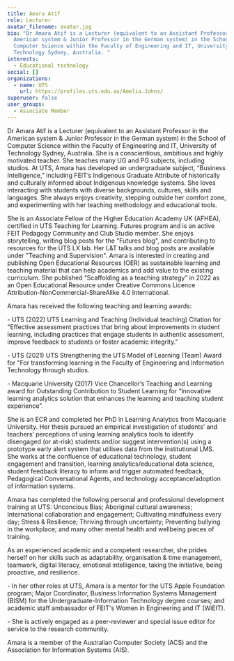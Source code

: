 ```yaml
---
title: Amara Atif
role: Lecturer
avatar_filename: avatar.jpg
bio: "Dr Amara Atif is a Lecturer (equivalent to an Assistant Professor in the
  American system & Junior Professor in the German system) in the School of
  Computer Science within the Faculty of Engineering and IT, University of
  Technology Sydney, Australia. "
interests:
  - Educational technology
social: []
organizations:
  - name: UTS
    url: https://profiles.uts.edu.au/Amelia.Johns/
superuser: false
user_groups:
  - Associate Member
---
```

Dr Amara Atif is a Lecturer (equivalent to an Assistant Professor in the American system & Junior Professor in the German system) in the School of Computer Science within the Faculty of Engineering and IT, University of Technology Sydney, Australia. She is a conscientious, ambitious and highly motivated teacher. She teaches many UG and PG subjects, including studios. At UTS, Amara has developed an undergraduate subject, “Business Intelligence,” including FEIT’s Indigenous Graduate Attribute of historically and culturally informed about Indigenous knowledge systems. She loves interacting with students with diverse backgrounds, cultures, skills and languages. She always enjoys creativity, stepping outside her comfort zone, and experimenting with her teaching methodology and educational tools. 



She is an Associate Fellow of the Higher Education Academy UK (AFHEA), certified in UTS Teaching for Learning. Futures program and is an active FEIT Pedagogy Community and Club Studio member. She enjoys storytelling, writing blog posts for the "Futures blog", and contributing to resources for the UTS LX lab. Her L&T talks and blog posts are available under "Teaching and Supervision". Amara is interested in creating and publishing Open Educational Resources (OER) as sustainable learning and teaching material that can help academics and add value to the existing curriculum. She published  “Scaffolding as a teaching strategy” in 2022 as an Open Educational Resource under Creative Commons Licence Attribution-NonCommercial-ShareAlike 4.0 International.



Amara has received the following teaching and learning awards: 

\-  UTS (2022) UTS Learning and Teaching (Individual teaching) Citation for "Effective assessment practices that bring about improvements in student learning, including practices that engage students in authentic assessment, improve feedback to students or foster academic integrity."

\-  UTS (2021) UTS Strengthening the UTS Model of Learning (Team) Award for "For transforming learning in the Faculty of Engineering and Information Technology through studios.

\-  Macquarie University (2017) Vice Chancellor’s Teaching and Learning award for Outstanding Contribution to Student Learning for “Innovative learning analytics solution that enhances the learning and teaching student experience”. 



She is an ECR and completed her PhD in Learning Analytics from Macquarie University. Her thesis pursued an empirical investigation of students’ and teachers’ perceptions of using learning analytics tools to identify disengaged (or at-risk) students and/or suggest intervention(s) using a prototype early alert system that utilises data from the institutional LMS. She works at the confluence of educational technology, student engagement and transition, learning analytics/educational data science, student feedback literacy to inform and trigger automated feedback, Pedagogical Conversational Agents, and technology acceptance/adoption of information systems.



Amara has completed the following personal and professional development training at UTS: Unconcious Bias; Aboriginal cultural awareness; International collaboration and engagement; Cultivating mindfulness every day; Stress & Resilience; Thriving through uncertainty; Preventing bullying in the workplace; and many other mental health and wellbeing pieces of training.



As an experienced academic and a competent researcher, she prides herself on her skills such as adaptability, organisation & time management, teamwork, digital literacy, emotional intelligence, taking the initiative, being proactive, and resilience. 

\-  In her other roles at UTS, Amara is a mentor for the UTS Apple Foundation program; Major Coordinator, Business Information Systems Management (BISM) for the Undergraduate-Information Technology degree courses; and academic staff ambassador of FEIT's Women in Engineering and IT (WiEIT). 

\-  She is actively engaged as a peer-reviewer and special issue editor for service to the research community.

Amara is a member of the Australian Computer Society (ACS) and the Association for Information Systems (AIS).
